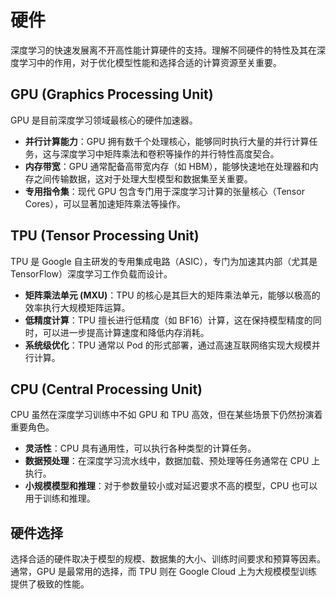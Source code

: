 # 硬件

深度学习的快速发展离不开高性能计算硬件的支持。理解不同硬件的特性及其在深度学习中的作用，对于优化模型性能和选择合适的计算资源至关重要。

## GPU (Graphics Processing Unit)

GPU 是目前深度学习领域最核心的硬件加速器。
- **并行计算能力**：GPU 拥有数千个处理核心，能够同时执行大量的并行计算任务，这与深度学习中矩阵乘法和卷积等操作的并行特性高度契合。
- **内存带宽**：GPU 通常配备高带宽内存（如 HBM），能够快速地在处理器和内存之间传输数据，这对于处理大型模型和数据集至关重要。
- **专用指令集**：现代 GPU 包含专门用于深度学习计算的张量核心（Tensor Cores），可以显著加速矩阵乘法等操作。

## TPU (Tensor Processing Unit)

TPU 是 Google 自主研发的专用集成电路（ASIC），专门为加速其内部（尤其是 TensorFlow）深度学习工作负载而设计。
- **矩阵乘法单元 (MXU)**：TPU 的核心是其巨大的矩阵乘法单元，能够以极高的效率执行大规模矩阵运算。
- **低精度计算**：TPU 擅长进行低精度（如 BF16）计算，这在保持模型精度的同时，可以进一步提高计算速度和降低内存消耗。
- **系统级优化**：TPU 通常以 Pod 的形式部署，通过高速互联网络实现大规模并行计算。

## CPU (Central Processing Unit)

CPU 虽然在深度学习训练中不如 GPU 和 TPU 高效，但在某些场景下仍然扮演着重要角色。
- **灵活性**：CPU 具有通用性，可以执行各种类型的计算任务。
- **数据预处理**：在深度学习流水线中，数据加载、预处理等任务通常在 CPU 上执行。
- **小规模模型和推理**：对于参数量较小或对延迟要求不高的模型，CPU 也可以用于训练和推理。

## 硬件选择

选择合适的硬件取决于模型的规模、数据集的大小、训练时间要求和预算等因素。通常，GPU 是最常用的选择，而 TPU 则在 Google Cloud 上为大规模模型训练提供了极致的性能。
